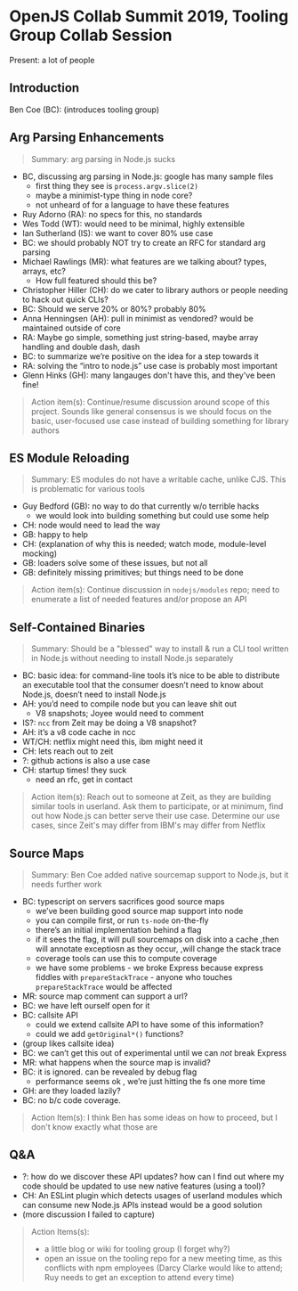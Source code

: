 # OpenJS Collab Summit 2019, Tooling Group Collab Session

Present: a lot of people

## Introduction

Ben Coe (BC): (introduces tooling group)

## Arg Parsing Enhancements

> Summary: arg parsing in Node.js sucks

- BC, discussing arg parsing in Node.js: google has many sample files
  - first thing they see is `process.argv.slice(2)`
  - maybe a minimist-type thing in node core?
  - not unheard of for a language to have these features
- Ruy Adorno (RA): no specs for this, no standards
- Wes Todd (WT): would need to be minimal, highly extensible
- Ian Sutherland (IS): we want to cover 80% use case
- BC: we should probably NOT try to create an RFC for standard arg parsing
- Michael Rawlings (MR): what features are we talking about? types, arrays, etc?
  - How full featured should this be?
- Christopher Hiller (CH): do we cater to library authors or people needing to hack out quick CLIs?
- BC: Should we serve 20% or 80%?  probably 80%
- Anna Henningsen (AH): pull in minimist as vendored?  would be maintained outside of core
- RA: Maybe go simple, something just string-based, maybe array handling and double dash, dash
- BC: to summarize we’re positive on the idea for a step towards it
- RA: solving the “intro to node.js” use case is probably most important
- Glenn Hinks (GH): many langauges don't have this, and they've been fine!

> Action item(s): Continue/resume discussion around scope of this project.  Sounds like general consensus is we should focus on the basic, user-focused use case instead of building something for library authors

## ES Module Reloading

> Summary: ES modules do not have a writable cache, unlike CJS. This is problematic for various tools

- Guy Bedford (GB): no way to do that currently w/o terrible hacks
  - we would look into building something but could use some help
- CH: node would need to lead the way
- GB: happy to help
- CH: (explanation of why this is needed; watch mode, module-level mocking)
- GB: loaders solve some of these issues, but not all
- GB: definitely missing primitives; but things need to be done

> Action item(s): Continue discussion in `nodejs/modules` repo; need to enumerate a list of needed features and/or propose an API

## Self-Contained Binaries

> Summary: Should be a "blessed" way to install & run a CLI tool written in Node.js without needing to install Node.js separately

- BC: basic idea: for command-line tools it’s nice to be able to distribute an executable tool that the consumer doesn’t need to know about Node.js, doesn’t need to install Node.js
- AH: you’d need to compile node but you can leave shit out
  - V8 snapshots; Joyee would need to comment
- IS?: `ncc` from Zeit may be doing a V8 snapshot?
- AH: it’s a v8 code cache in ncc
- WT/CH: netflix might need this, ibm might need it
- CH: lets reach out to zeit
- ?: github actions is also a use case
- CH: startup times! they suck
  - need an rfc, get in contact

> Action item(s): Reach out to someone at Zeit, as they are building similar tools in userland.  Ask them to participate, or at minimum, find out how Node.js can better serve their use case.  Determine our use cases, since Zeit's may differ from IBM's may differ from Netflix

## Source Maps

> Summary: Ben Coe added native sourcemap support to Node.js, but it needs further work

- BC: typescript on servers sacrifices good source maps
  - we’ve been building good source map support into node
  - you can compile first, or run `ts-node` on-the-fly
  - there’s an initial implementation behind a flag
  - if it sees the flag, it will pull sourcemaps on disk into a cache ,then will annotate exceptiosn as they occur, ,will change the stack trace
  - coverage tools can use this to compute coverage
  - we have some problems - we broke Express because express fiddles with `prepareStackTrace` - anyone who touches `prepareStackTrace` would be affected
- MR: source map comment can support a url?
- BC: we have left ourself open for it
- BC: callsite API
  - could we extend callsite API to have some of this information?
  - could we add `getOriginal*()` functions?
- (group likes callsite idea)
- BC: we can’t get this out of experimental until we can *not* break Express
- MR: what happens when the source map is invalid?
- BC: it is ignored. can be revealed by debug flag
  - performance seems ok , we’re just hitting the fs one more time
- GH: are they loaded lazily?
- BC: no b/c code coverage.

> Action Item(s): I think Ben has some ideas on how to proceed, but I don't know exactly what those are

## Q&A

- ?: how do we discover these API updates? how can I find out where my code should be updated to use new native features (using a tool)?
- CH: An ESLint plugin which detects usages of userland modules which can consume new Node.js APIs instead would be a good solution
- (more discussion I failed to capture)

> Action Items(s):
> - a little blog or wiki for tooling group (I forget why?)
> - open an issue on the tooling repo for a new meeting time, as this conflicts with npm employees (Darcy Clarke would like to attend; Ruy needs to get an exception to attend every time)
